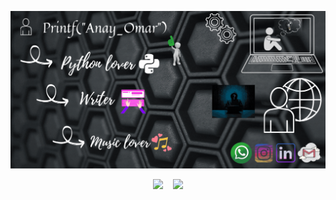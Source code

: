 <p align="center">
<img src="https://github.com/AnayAsItIS/AnayAsItIS/blob/main/Github_README_Banner.gif?raw=true">
</p>    



<p align="center">
  <img width="44%" src="https://github-readme-stats.vercel.app/api?username=AnayAsItIS&theme=react&cache_seconds=30&hide_border=truek"/>&nbsp;&nbsp;&nbsp;
  <img width="44%" src="https://github-readme-streak-stats.herokuapp.com/?user=AnayAsItIS&theme=react&cache_seconds=30&hide_border=true"/>
</p>
